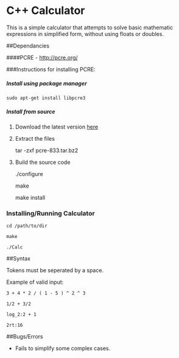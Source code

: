 # C++ Calculator

This is a simple calculator that attempts to solve basic mathematic expressions in simplified form, without using floats or doubles.


##Dependancies

####PCRE - http://pcre.org/

###Instructions for installing PCRE:

##### Install using package manager

    sudo apt-get install libpcre3


##### Install from source

1. Download the latest version [here](http://ftp.csx.cam.ac.uk/pub/software/programming/pcre/)

2. Extract the files

    tar -zxf pcre-833.tar.bz2 

3. Build the source code

    ./configure

    make 

    make install

### Installing/Running Calculator

    cd /path/to/dir

    make
    
    ./Calc

##Syntax

Tokens must be seperated by a space.

Example of valid input:

    3 + 4 * 2 / ( 1 - 5 ) ^ 2 ^ 3
    
    1/2 + 3/2
    
    log_2:2 + 1

    2rt:16

##Bugs/Errors

* Fails to simplify some complex cases.
